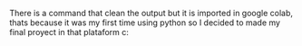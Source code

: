 There is a command that clean the output but it is imported in google colab, thats because it was my first time using python so I decided to made my final proyect in that plataform c:
